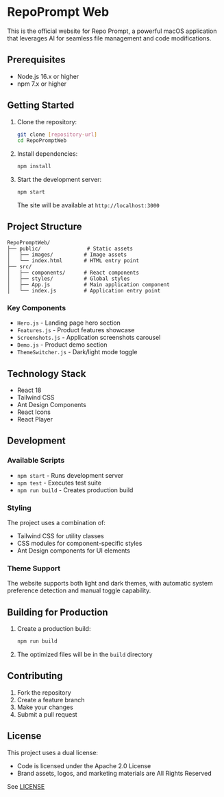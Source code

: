 # RepoPrompt Web

This is the official website for Repo Prompt, a powerful macOS application that leverages AI for seamless file management and code modifications.

## Prerequisites

- Node.js 16.x or higher
- npm 7.x or higher

## Getting Started

1. Clone the repository:
   ```bash
   git clone [repository-url]
   cd RepoPromptWeb
   ```

2. Install dependencies:
   ```bash
   npm install
   ```

3. Start the development server:
   ```bash
   npm start
   ```

   The site will be available at `http://localhost:3000`

## Project Structure

```
RepoPromptWeb/
├── public/               # Static assets
│   ├── images/          # Image assets
│   └── index.html       # HTML entry point
├── src/
│   ├── components/      # React components
│   ├── styles/          # Global styles
│   ├── App.js           # Main application component
│   └── index.js         # Application entry point
```

### Key Components

- `Hero.js` - Landing page hero section
- `Features.js` - Product features showcase
- `Screenshots.js` - Application screenshots carousel
- `Demo.js` - Product demo section
- `ThemeSwitcher.js` - Dark/light mode toggle

## Technology Stack

- React 18
- Tailwind CSS
- Ant Design Components
- React Icons
- React Player

## Development

### Available Scripts

- `npm start` - Runs development server
- `npm test` - Executes test suite
- `npm run build` - Creates production build

### Styling

The project uses a combination of:
- Tailwind CSS for utility classes
- CSS modules for component-specific styles
- Ant Design components for UI elements

### Theme Support

The website supports both light and dark themes, with automatic system preference detection and manual toggle capability.

## Building for Production

1. Create a production build:
   ```bash
   npm run build
   ```

2. The optimized files will be in the `build` directory

## Contributing

1. Fork the repository
2. Create a feature branch
3. Make your changes
4. Submit a pull request

## License

This project uses a dual license:
- Code is licensed under the Apache 2.0 License
- Brand assets, logos, and marketing materials are All Rights Reserved

See [LICENSE](LICENSE)
